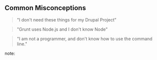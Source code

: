 ## Common Misconceptions

> "I don't need these things for my Drupal Project" <!-- .element: class="fragment" data-fragment-index="1" -->

> "Grunt uses Node.js and I don't know Node" <!-- .element: class="fragment" data-fragment-index="2" -->

> "I am not a programmer, and don't know how to use the command line." <!-- .element: class="fragment" data-fragment-index="5" -->

note:
